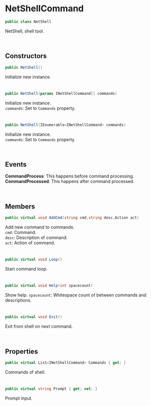 # NetShellCommand

```csharp
public class NetShell
```

NetShell, shell tool.

<br>

## Constructors

```csharp
public NetShell()
```
Initialize new instance.

# 

```csharp
public NetShell(params INetShellCommand[] commands)
```
Initialize new instance.<br>
``commands``: Set to ``Commands`` property.

# 

```csharp
public NetShell(IEnumerable<INetShellCommand> commands)
```
Initialize new instance.<br>
``commands``: Set to ``Commands`` property.

<br>

## Events

<b>CommandProcess</b>: This happens before command processing.<br>
<b>CommandProcessed</b>: This happens after command processed.

<br>

## Members

```csharp
public virtual void AddCmd(string cmd,string desc,Action act)
```
Add new command to commands.<br>
``cmd``: Command.<br>
``desc``: Description of command.<br>
``act``: Action of command.

# 

```csharp
public virtual void Loop()
```
Start command loop.

# 

```csharp
public virtual void Help(int spacecount)
```
Show help.
``spacecount``: Whitespace count of between commands and descriptions.

# 

```csharp
public virtual void Exit()
```
Exit from shell on next command.

<br>

## Properties

```csharp
public virtual List<INetShellCommand> Commands { get; }
```
Commands of shell.

# 

```csharp
public virtual string Prompt { get; set; }
```
Prompt input.
